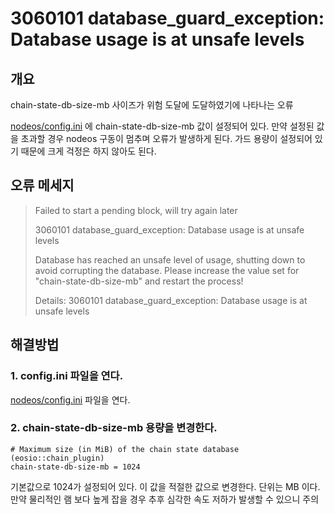 # 3060101 database\_guard\_exception: Database usage is at unsafe levels

## 개요

chain-state-db-size-mb 사이즈가 위험 도달에 도달하였기에 나타나는 오류

[nodeos/config.ini](../../keywords/n/nodeos-config.ini.md) 에 chain-state-db-size-mb 값이 설정되어 있다. 만약 설정된 값을 초과할 경우 nodeos 구동이 멈추며 오류가 발생하게 된다. 가드 용량이 설정되어 있기 때문에 크게 걱정은 하지 않아도 된다.

## 오류 메세지

> Failed to start a pending block, will try again later
>
> 3060101 database\_guard\_exception: Database usage is at unsafe levels
>
> Database has reached an unsafe level of usage, shutting down to avoid corrupting the database. Please increase the value set for "chain-state-db-size-mb" and restart the process!
>
> Details: 3060101 database\_guard\_exception: Database usage is at unsafe levels

## 해결방법

### 1. config.ini 파일을 연다.

[nodeos/config.ini](../../keywords/n/nodeos-config.ini.md) 파일을 연다.

### 2. chain-state-db-size-mb 용량을 변경한다.

```text
# Maximum size (in MiB) of the chain state database (eosio::chain_plugin)
chain-state-db-size-mb = 1024
```

기본값으로 1024가 설정되어 있다. 이 값을 적절한 값으로 변경한다. 단위는 MB 이다. 만약 물리적인 램 보다 높게 잡을 경우 추후 심각한 속도 저하가 발생할 수 있으니 주의



